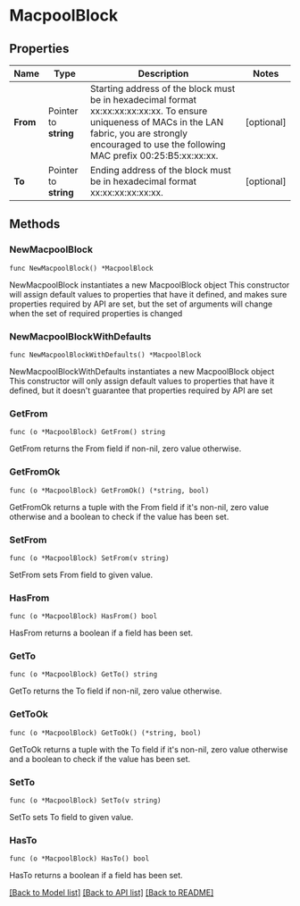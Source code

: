 # MacpoolBlock

## Properties

Name | Type | Description | Notes
------------ | ------------- | ------------- | -------------
**From** | Pointer to **string** | Starting address of the block must be in hexadecimal format xx:xx:xx:xx:xx:xx. To ensure uniqueness of MACs in the LAN fabric, you are strongly encouraged to use the following MAC prefix 00:25:B5:xx:xx:xx. | [optional] 
**To** | Pointer to **string** | Ending address of the block must be in hexadecimal format xx:xx:xx:xx:xx:xx. | [optional] 

## Methods

### NewMacpoolBlock

`func NewMacpoolBlock() *MacpoolBlock`

NewMacpoolBlock instantiates a new MacpoolBlock object
This constructor will assign default values to properties that have it defined,
and makes sure properties required by API are set, but the set of arguments
will change when the set of required properties is changed

### NewMacpoolBlockWithDefaults

`func NewMacpoolBlockWithDefaults() *MacpoolBlock`

NewMacpoolBlockWithDefaults instantiates a new MacpoolBlock object
This constructor will only assign default values to properties that have it defined,
but it doesn't guarantee that properties required by API are set

### GetFrom

`func (o *MacpoolBlock) GetFrom() string`

GetFrom returns the From field if non-nil, zero value otherwise.

### GetFromOk

`func (o *MacpoolBlock) GetFromOk() (*string, bool)`

GetFromOk returns a tuple with the From field if it's non-nil, zero value otherwise
and a boolean to check if the value has been set.

### SetFrom

`func (o *MacpoolBlock) SetFrom(v string)`

SetFrom sets From field to given value.

### HasFrom

`func (o *MacpoolBlock) HasFrom() bool`

HasFrom returns a boolean if a field has been set.

### GetTo

`func (o *MacpoolBlock) GetTo() string`

GetTo returns the To field if non-nil, zero value otherwise.

### GetToOk

`func (o *MacpoolBlock) GetToOk() (*string, bool)`

GetToOk returns a tuple with the To field if it's non-nil, zero value otherwise
and a boolean to check if the value has been set.

### SetTo

`func (o *MacpoolBlock) SetTo(v string)`

SetTo sets To field to given value.

### HasTo

`func (o *MacpoolBlock) HasTo() bool`

HasTo returns a boolean if a field has been set.


[[Back to Model list]](../README.md#documentation-for-models) [[Back to API list]](../README.md#documentation-for-api-endpoints) [[Back to README]](../README.md)


